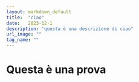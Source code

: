```yaml
---
layout: markdown_default
title:  "ciao"
date:   2023-12-1
description: "questa è una descrizione di ciao"
url_image: ""
tag_name: ""
---
```


# Questa è una prova

